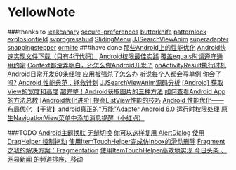 # YellowNote 
###thanks to
[leakcanary](https://github.com/square/leakcanary)
[secure-preferences](https://github.com/scottyab/secure-preferences)
[butterknife](https://github.com/JakeWharton/butterknife)
[patternlock](https://github.com/DreaminginCodeZH/PatternLock)
[explosionfield](https://github.com/tyrantgit/ExplosionField)
[svprogresshud](https://github.com/saiwu-bigkoo/Android-SVProgressHUD)
[SlidingMenu](https://github.com/jfeinstein10/SlidingMenu)
[JJSearchViewAnim](https://github.com/android-cjj/JJSearchViewAnim)
[superadapter](https://github.com/byteam/SuperAdapter)
[snappingstepper](https://github.com/saiwu-bigkoo/Android-SnappingStepper)
[ormlite](https://github.com/j256/ormlite-android)
###have done
[那些Android上的性能优化](http://www.jianshu.com/p/762f7cca7539)
[Android快速实现文件下载（只有4行代码）](http://www.jianshu.com/p/46fd1c253701)
[Android权限最佳实践](http://www.jianshu.com/p/3e16bda04852)
[覆盖equals时请遵守通用约定](http://www.jianshu.com/p/a986e25ae616)
[Context都没弄明白，还怎么做Android开发？](http://www.jianshu.com/p/94e0f9ab3f1d)
[onActivityResult执行时机](http://www.jianshu.com/p/780c9d85f8d9)
[Android日常开发60条经验](http://www.jianshu.com/p/e9cc6d3ef10b)
[应用被强杀了怎么办](http://www.jianshu.com/p/bce1164b83d8)
[听说每个人都会写单例,你会了吗?](http://www.jianshu.com/p/eebcb81b1394)
[Android 性能典范：拯救计划](http://www.jianshu.com/p/efcb36b7ce48)
[JJSearchViewAnim源码分析](http://www.jianshu.com/p/a48f4e6cf036)
[[Android] 获取View的宽度和高度](http://www.jianshu.com/p/d18f0c96acb8)
[超完整！Android获取图片的三种方法](http://www.jianshu.com/p/d4793d32a5fb)
[如何查看Android App的方法总数](http://www.jianshu.com/p/b3677647d90e)
[[Android优化进阶] 提高ListView性能的技巧](http://www.jianshu.com/p/3e22d53286ca)
[Android 性能优化——布局优化](http://www.jianshu.com/p/d3a06b573ee5)
[【干货】android真正的“万能”Adapter](http://www.jianshu.com/p/d6a76fd3ea5b)
[Android 6.0 运行时权限处理](http://www.jianshu.com/p/b4a8b3d4f587)
[原生NavigationView菜单中添加消息提醒（小红点）](http://www.jianshu.com/p/90eb9d06480d)

###TODO
[Android主题换肤 无缝切换](http://www.jianshu.com/p/af7c0585dd5b)
[你可以这样复用 AlertDialog](http://www.jianshu.com/p/4d97a8538b98)
[使用 DragHelper 控制拖动](http://www.jianshu.com/p/1712cdaf1f0e)
[使用ItemTouchHelper完成仿Inbox的滑动删除](http://www.jianshu.com/p/9a5f81c887b8)
[Fragment之我的解决方案：Fragmentation](http://www.jianshu.com/p/38f7994faa6b)
[使用ItemTouchHelper高效地实现 今日头条 、网易新闻 的频道排序、移动](http://www.jianshu.com/p/d30fd8da4eac)